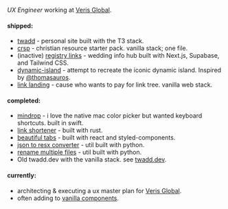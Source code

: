 _UX Engineer_ working at [Veris Global](https://verisglobal.com/).

#### shipped:
- [twadd](https://github.com/taylorwaddell/twadd3) - personal site built with the T3 stack.
- [crsp](https://github.com/taylorwaddell/crsp-html) - christian resource starter pack. vanilla stack; one file.
- (inactive) [registry links](https://github.com/taylorwaddell/registery-links) - wedding info hub built with Next.js, Supabase, and Tailwind CSS.
- [dynamic-island](https://github.com/taylorwaddell/dynamic-island) - attempt to recreate the iconic dynamic island. Inspired by [@thomasauros](https://twitter.com/thomasauros/status/1632730698032316419).
- [link landing](https://github.com/taylorwaddell/link-landing) - cause who wants to pay for link tree. vanilla web stack.

#### completed:
- [mindrop](https://github.com/taylorwaddell/mindrop) - i love the native mac color picker but wanted keyboard shortcuts. built in swift.
- [link shortener](https://github.com/taylorwaddell/rust-link-shortner) - built with rust.
- [beautiful tabs](https://github.com/taylorwaddell/beautiful-tabs) - built with react and styled-components.
- [json to resx converter](https://github.com/taylorwaddell/json-resx-converter) - util built with python.
- [rename multiple files](https://github.com/taylorwaddell/rename_mulitple_files) - util built with python.
- Old twadd.dev with the vanilla stack. see [twadd.dev](https://github.com/taylorwaddell/twadd-dev-2.0).

#### currently:
- architecting & executing a ux master plan for [Veris Global](verisglobal.com).
- often adding to [vanilla components](https://github.com/taylorwaddell/vanilla-components).
